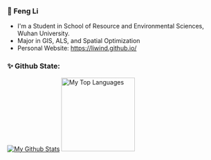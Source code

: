 ### 👦 Feng Li

- I'm a Student in School of Resource and Environmental Sciences, Wuhan University.
- Major in GIS, ALS, and Spatial Optimization
- Personal Website: https://liwind.github.io/

### ✨ Github State:
<!-- Source for the Github Stats Card: https://github.com/anuraghazra/github-readme-stats -->
<a href="https://github.com/liwind"><img alt="My Github Stats" src="https://github-readme-stats.vercel.app/api?username=liwind&show_icons=true&count_private=true&hide=stars"></a>
<a href="https://github.com/liwind"><img alt="My Top Languages" src="https://github-readme-stats.vercel.app/api/top-langs/?username=liwind&layout=compact&langs_count=6&hide=Stylus&card_width=250" height="170"></a>
